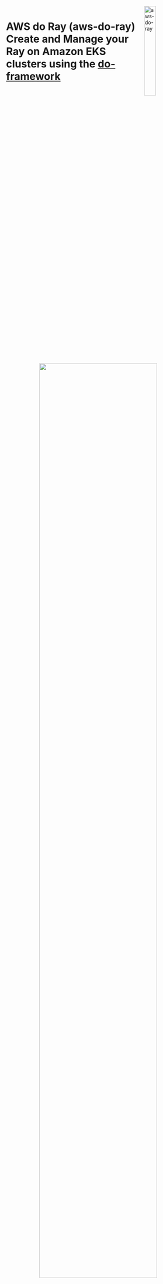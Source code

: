 <img alt="aws-do-ray" src="./img/aws-do-ray-1024.png" width="25%" align="right" />

# AWS do Ray (aws-do-ray) <br/> Create and Manage your Ray on Amazon EKS clusters using the [do-framework](https://bit.ly/do-framework)

<center><img src="./img/architecture.png" width="80%"/> </br>

Fig. 1 - Ray on EKS cluster sample
</center>


## Overview
AWS-Do-Ray aims to simplify the deployment and scaling of distributed Python applications, specifically, [Ray](https://www.ray.io/), on [Amazon Elastic Kubernetes Service](https://docs.aws.amazon.com/whitepapers/latest/overview-deployment-options/amazon-elastic-kubernetes-service.html) (Amazon EKS) clusters, as well as [Amazon SageMaker Hyperpod EKS Cluster](https://aws.amazon.com/sagemaker/hyperpod/). By adhering to the principles of the [do-framework](https://bit.ly/do-framework) and the [Depend on Docker](https://github.com/iankoulski/depend-on-docker) template, it will containerize all the tools necessary to deploy and manage Ray using [Docker](https://docs.docker.com/get-docker/), then executes the deployment from within the container. This project will provide a streamlined and intuitive solution for developers, enabling them to focus on application development rather than infrastructure management. Overall, it will be a simple, flexible, and universal deployment solution for Ray clusters. 

The [do-framework](https://bit.ly/do-framework) strives to simplify DevOps and MLOps tasks by automating complex operations into intuitive action scripts. The only prerequisite needed to build and run this project is an AWS Account, an EKS Cluster, and [Docker](https://docs.docker.com/get-docker/). The main use case of this project is to streamline and make an intuitive solution for developers to specify a desired ray cluster configuration, deploy this ray cluster, and run their workloads. This process is described in further detail below.

The deployment process is described on Fig. 2 below:

<center><img src="./img/deployment.png" width="80%" /></center> <br/>
<center>Fig.2 - Ray deployment process with aws-do-ray</center> <br/>


## Prerequisites
1. AWS Account - you will need an AWS account
2. EKS Cluster - it is assumed that an EKS cluster already exists in the account. If a cluster is needed, one way to create it, is by following the instructions in the [aws-do-eks](https://github.com/aws-samples/aws-do-eks) project. 
3. Docker - you can download docker [here](https://docs.docker.com/get-docker/)


## Configure
All configuration settings of the `aws-do-ray` project are centralized in its [`.env`](.env)) file. To review or change any of the settings, simply execute [`./config.sh`](./config.sh)).
MANDATORY: Please fill out:
* The AWS_EKS_CLUSTER setting must match the name of your existing EKS Cluster. 
* AWS_DEFAULT_REGION should match the AWS Region where the cluster is deployed.
For S3 Mountpoint:
* S3_BUCKET_NAME should match your preconfigured S3 bucket if you are using S3 as a shared file system.
For FSx for Lustre Shared File System (static and dynamic)
* SUBNET_ID should match the subnet id of where your FSx for Lustre is configured OR where your EKS/Hyperpod nodes are if you have not set up FSx for Lustre yet. 
* SECURITYGROUP_ID should match the security group id that allows traffic to your EKS Cluster (in your network interface if you have a pre-existing FSx cluster)
If you plan integrate your pre-existing FSx (static)
* FILESYSTEM_ID should match your FSx file system ID
* FSX_DNS_NAME should match your FSx file system DNS name
* FSX_MOUNT_NAME should match your FSx file system mount name

To configure credentials, run aws configure. Credentials you configure on the host will be mounted into the `aws-do-eks` container according to the `VOL_MAP` setting in [`.env`](.env).

## Build
This project follows the [Depend on Docker](https://github.com/iankoulski/depend-on-docker) template to build a container including all needed tools and utilities for creation and management of Ray. Please execute the [`./build.sh`](./build.sh) script to create the `aws-do-ray` container image and tag it using the registry and version tag specified in the project configuration. If desired, the image name or registry address can be modified in the project configuration file [`.env`](.env).

## Run
The [`./run.sh`](./run.sh) script starts the project container. 

## Status
To check the status of the container, execute [`./status.sh`](./status.sh). If the container is in the Exited state, it can be started with [`./start.sh`](./start.sh).

## Exec
After the container is started, use the [`./exec.sh`](./exec.sh) script to open a bash shell in the container. All necessary tools to allow creation, management, and operation of Ray are available in this shell. 

## Deploy KubeRay Operator
Once you have opened the `aws-do-ray` shell you will be dropped in the [`/ray`](/Container-Root/ray/) directory where you will find the [`./deploy-kuberay-operator.sh`](/Container-Root/ray/deploy-kuberay-operator.sh) script. This deployment creates a kuberay namespace and a kuberay-operator pod in your EKS cluster within your head node in the kuberay namespace. Upon successful deployment, it will be in Running state. To check the state of the pod in the cluster, use command: `kubectl get pods -n kuberay`. 

### The KubeRay Operator
The KubeRay Operator: gets deployed on the user’s EKS cluster. This allows for 3 different types of Ray deployments: RayCluster, RayService, and RayJobs.

1. RayCluster: primary resource for managing Ray instances on Kubernetes. It represents a cluster of Ray nodes, including a head node and multiple worker nodes. The RayCluster dictates how the Ray nodes are set up, how they communicate, and how resources are allocated among them.

3. RayJob: represents a single executable job that runs on a RayCluster. It is a higher-level abstraction used to submit tasks or batches of tasks that should be executed by the RayCluster.

5. RayService: Kubernetes resource that enables long-running Ray applications. It allows for the deployment of Ray applications that need to be exposed for external communication, typically through a consistent endpoint.

<center><img src="./img/CRDs2.png" width="80%" /></center> <br/>
<center>Fig.2 - 3 types of Ray deployments</center> <br/>



## Distributed Training Jobs
Please read before submitting your distributed training jobs.
1. From [Ray Documentation](https://docs.ray.io/en/latest/train/getting-started-pytorch.html), specifying a shared storage location (such as cloud storage or NFS) is optional for single-node clusters, but it is required for multi-node clusters. Using a local path will raise an error during checkpointing for multi-node clusters. Please configure shared storage in your cluster template before submitting distributed/multi-node cluster jobs. To do this, please refer to [Deploy Scripts](#deploy-scripts). Once this is done, reference storage_path within RunConfig as the path in your shared storage where you'd like to place your checkpoints, logs, and model artifacts.

2. Within the python code provided, you can also set num_workers to an int (the number of ray workers you are using) and use_gpu to a boolean (True or False, default is set to True). 



## Create a RayCluster
Within the [`/ray`](/Container-Root/ray/) directory, you will find the [`/RayCluster`](/Container-Root/ray/RayCluster/) directory. Within this directory, you will find these scripts:
- [`./raycluster-create.sh`](/Container-Root/ray/RayCluster/raycluster-create.sh) : this script creates the ray cluster specified in the [`raycluster-template.yaml`](/Container-Root/ray/RayCluster/raycluster-template.yaml) file. 
- [`./raycluster-delete.sh`](/Container-Root/ray/RayCluster/delete-cluster.sh) : this script deletes the ray cluster specified in the [`raycluster-template.yaml`](/Container-Root/ray/RayCluster/raycluster-template.yaml) file. 
- Please run [`re`] to expose ray cluster to port :8265, and [`rh`] to stop expose. 
- [`./raycluster-config.sh`](/Container-Root/ray/RayCluster/raycluster-config.sh) : run this to edit the [`raycluster-template.yaml`](/Container-Root/ray/RayCluster/raycluster-template.yaml), or simply open the [`raycluster-template.yaml`](/Container-Root/ray/RayCluster/raycluster-template.yaml) in your favorite editor.
- [`raycluster-template.yaml`](/Container-Root/ray/RayCluster/raycluster-template.yaml) : a default ray cluster configuration with every option you can have in a ray cluster. "Batteries included but swappable and/or removable". 
- [`raycluster-template-autoscaler.yaml`](/Container-Root/ray/RayCluster/raycluster-template-autoscaler.yaml) : the same ray cluster configuration but with the ray autoscaler enabled.
- [`./jobs/job-submit.sh`](/Container-Root/ray/RayCluster/jobs/job-submit.sh) : this script allows you to submit a Python Script for a job. You can put your code within the [`/jobs`](/Container-Root/ray/RayCluster/jobs/) section of the repo with a directory named after the script you want to execute, with that script within that directory. Or you can submit it via file system that has your script that is attached to your ray pods. 
	- If your script is in the [`/jobs`](/Container-Root/ray/RayCluster/jobs/) folder, it will submit the ray job via the ray job submission SDK (dashboard must be exposed via [`re`](/Container-Root/ray/ops/ray-expose.sh)) or it will submit directly through the head pod. Just run `./job-submit.sh <script name>`. Ex/ `./job-submit.sh dt-pytorch`.
	- If your script is in a file system that is attached to your ray pods, it you must specify the directory that the script is in relative to your head pod. Run `./job-submit.sh <script name> <directory>`. Ex/ `./job-submit.sh dt-pytorch s3/code/dt-pytorch` where i have my dt-pytorch.py file in the directory s3/code/dt-pytorch. 

### RayCluster Template
For everything you need to know about the details of a RayCluster configuration, please refer to the comments in the template, as well as this [doc](https://docs.ray.io/en/latest/cluster/kubernetes/user-guides/config.html). But as a quick reference, here are the main concepts in the template you should look at:
* metadata: name: 
    * This is where you will name your raycluster.
* nodeSelector in both headGroupSpec and workerGroupSpecs:
    * This is where you will specify which nodes your head pod and worker pods will get assigned to. Preferably assign the worker group pods to the nodes with GPU's. 
* replicas
    * This will define how many min, max, and desired worker pods your RayCluster will have. 
* containers: resources: limits/requests:
    * These fields are under both headGroupSpec and workerGroupSpecs and these values set resource limits and requests for your pods. Please confirm your node resource capabilities before setting these values.
* containers: image: 
    * This is the container image each pod will run. It is best practice that the head pod and worker pods use the same container image, ex/ "rayproject/ray-ml:latest"
* containers: env: name: (AWS KEYS)
    * After deploying your kubectl secrets after running [`./deploy/kubectl-secrets/kubectl-secret-keys.sh`](./Container-Root/ray/deploy/kubectl-secrets/kubectl-secret-keys.sh) your Ray pods will now have your IAM permissions to access your or other buckets/filesystems/etc. If this is needed, please comment this section out in the template. 
* volumeMounts and volumes under headGroupSpec and workerGroupSpecs
    * This is where you can mount volumes like S3, EFS, FSx for Lustre on to your pods. Please create a PV and a PVC before hand and fill in persistentVolumeClaim: claimName: (PVC name). To make a pv and pvc, please see [`Deploy Scripts`](#deploy-scripts) section. 
    * **This is needed for multi node distributed training jobs!!**

### Ray Dashboard
In order to access the Ray Dashboard, the Istio Ingress Gateway service of this Ray deployment needs to be exposed outside the cluster. In a production deployment this is typically done via an Application Load Balancer (ALB), however this requires a DNS domain registration and a matching SSL certificate.

For an easy way to expose the Kubeflow Dashboard, we can use kubectl port-forward. To start the port-forward, simply execute [`re`]. To stop the port-forward, simply execute [`rh`].

If you are on a machine with its own browser, just navigate to http://localhost:8265 to open the Ray Dashboard.

<center><img src="./img/dashboard.png" width="80%" /></center> <br/>
<center>Fig.3 - Ray Dashboard Overview</center> <br/>

<center><img src="./img/dashboard-jobs.png" width="80%" /></center> <br/>
<center>Fig.4 - Ray Dashboard Jobs</center> <br/>

<center><img src="./img/dashboard-metrics.png" width="80%" /></center> <br/>
<center>Fig.5 - Ray Dashboard Metrics</center> <br/>

## Create a RayJob
Within the [`/ray`](/Container-Root/ray/) directory, you will find the [`/RayJob`](/Container-Root/ray/RayJob/) directory. Within this directory, you will find these scripts:
- [`./rayjob-create.sh <Job>`](/Container-Root/ray/RayJob/rayjob-create.sh) : this script creates the rayjob. This consists of a RayJob and a RayCluster. The RayJob manages the RayCluster. 
- [`./rayjob-delete.sh`](/Container-Root/ray/RayJob/rayjob-delete.sh) : this script deletes the rayjob speficied in the [`rayjob-template.yaml`](/Container-Root/ray/RayJob/rayjob-template.yaml)
- [`rayjob-template.yaml`](/Container-Root/ray/RayJob/rayjob-template.yaml): a default rayjob configuration with every option you can have in a rayjob. "Batteries included but swappable and/or removable". the ray cluster aspect of it is the same as [`raycluster-template.yaml`](/Container-Root/ray/RayCluster/raycluster-template.yaml).
- Please run [`re`] to expose ray cluster to port :8265, and [`rh`] to stop expose. 


### RayJob Documentation
You can find RayJob Documentation [here](https://docs.ray.io/en/latest/cluster/kubernetes/getting-started/rayjob-quick-start.html)


## Create a RayServe
There are instructions within RayServe directory within README.md to deploy RayServe examples. 

### RayServe QuickStart
RayServe Quickstart on Kubernetes can be found [here](https://docs.ray.io/en/latest/serve/production-guide/kubernetes.html)
### Serve Config V2 Section of RayServe Template
This section defines the configuration for Ray Serve applications. More details [here](https://docs.ray.io/en/latest/serve/production-guide/config.html). 

**applications**: A list of applications to be deployed.
- **name**: The name of the application, in this case, `image_classifier`.
- **import_path**: The import path for the application's module, `serve-train-images.app`.
- **route_prefix**: The route prefix for accessing the application, `/classify`.
- **runtime_env**: Specifies the runtime environment for the application.
    - **working_dir**: The working directory for the application, specified as an S3 path.
    - **pip**: A list of Python packages to be installed in the runtime environment.
- **deployments**: A list of deployments for the application.
    - **name**: The name of the deployment, `ImageClassificationModel`.
    - **num_replicas**: The number of replicas for the deployment, set to `1`.
    - **ray_actor_options**: Options for the Ray actors.
        - **num_cpus**: The number of CPUs allocated for each actor, set to `1`.


## Deploy Scripts

### Prometheus & Grafana
A way to monitor Ray Clusters in Kubernetes using Prometheus & Grafana.

This is found in the [`/ray/deploy/prometheus`](/Container-Root/ray/deploy/prometheus/) folder. 

- [`./deploy-prometheus.sh`](/Container-Root/ray/deploy/prometheus/deploy-prometheus.sh) : deploys all prometheus/grafana pods in order to scrape your ray pod metrics and data
- [`./expose-prometheus.sh`](/Container-Root/ray/deploy/prometheus/expose.sh) port forwards the prometheus/grafana dashbaord. in order to see these tables on your ray dashboard, you must fullow these steps:
	- Sign in with username: admin, password: prom-operator
	- Now we import grafana via ‘dashboard_default.json’ (can use another if you want): click “dashboards” → “new” → import → “upload json” from [`ray/deploy/prometheus/kuberay/config/grafana/default_grafana_dashboard.json`](/Container-Root/ray/deploy/prometheus/kuberay/config/grafana/default_grafana_dashboard.json)
	- Refresh ray dashboard. Now you can see the grafana metrics on the ray dashboard

<center><img src="./img/dashboard-prometheus.png" width="80%" /></center> <br/>
<center>Fig.6 - Ray Dashboard Prometheus & Grafana Metrics</center> <br/>

### Kubectl Secrets
This is found in the [`/ray/deploy/kubectl-secrets`](/Container-Root/ray/deploy/kubectl-secrets/) folder. 

[`./kubectl-secret-keys.sh`](/Container-Root/ray/deploy/kubectl-secrets/kubectl-secret-keys.sh) : creates a kubectl secret if python code needs access to your AWS credentials. 

### S3 Mountpoint
This is found in the [`/ray/deploy/s3-mountpoint`](/Container-Root/ray/deploy/s3-mountpoint/) folder. 

[`./deploy.sh`](/Container-Root/ray/deploy/s3-mountpoint/deploy.sh): creates IAM OIDC identity provider for your cluster, creates an IAM policy, creates an IAM role, and installs the mountpoint for Amazon S3 CSI driver. 

[`./s3-create.sh`](/Container-Root/ray/deploy/s3-mountpoint/s3-create.sh): creates a PV and a PVC which you can then use to mount to your ray pods within "volumes" section in your raycluster template. Please ensure you have correct values filled in for $AWS_EKS_CLUSTER, $AWS_REGION, $S3_BUCKET_NAME in [`deploy.sh`](/Container-Root/ray/deploy/s3-mountpoint/deploy.sh), as well as region and bucketName in [`pv-s3.yaml`](/Container-Root/ray/deploy/s3-mountpoint/pv-s3.yaml)


### FSx for Lustre
This is found in the [`/ray/deploy/fsx`](/Container-Root/ray/deploy/fsx/) folder. 

Please ensure your "AWS_EKS_CLUSTER" and "AWS_REGION" are set in your .env file. If not, you can manually input these variables within the deploy.sh code. 

[`./deploy.sh`](/Container-Root/ray/deploy/fsx/deploy.sh): creates IAM OIDC identity provider for your cluster, deploys FSx for Lustre CSI driver, and creates an IAM role bound to the service account used by the driver. 

The [Amazon FSx for Lustre CSI driver](https://github.com/kubernetes-sigs/aws-fsx-csi-driver) presents you with two options for provisioning a file system. 

Dynamic Provisioning: This option leverages Persistent Volume Claims (PVCs) in Kubernetes. You define a PVC with desired storage specifications. The CSI Driver automatically provisions the FSx file system for you based on the PVC request. This allows for easier scaling and eliminates the need to manually create file systems.

Static Provisioning: In this method, you manually create the FSx file system before using the CSI Driver. You'll need to configure details like subnet ID and security groups for the file system. Then, you can use the Driver to mount this pre-created file system within your container as a volume.

#### Dynamic Provisioning

If you would like to use dynamic provisioning, ensure you have your desired configuration in [`dynamic-storageclass.yaml`](/Container-Root/ray/deploy/fsx/dynamic-storageclass.yaml) as well as inputting your "subnetID" and your "securityGroupIds". 

* subnetId - The subnet ID that the FSx for Lustre filesystem should be created inside. Using the $SUBNET_ID environment variable, we are referencing the same private subnet that was used for EKS or EKS HyperPod cluster creation.

* securityGroupIds - A list of security group IDs that should be attached to the filesystem. Using the $SECURITY_GROUP environment variable, we are referencing the same security group that was use for EKS or EKS HyperPod cluster creation.

Now, please run [`./dynamic-create.sh`](/Container-Root/ray/deploy/fsx/dynamic-create.sh)


#### Static Provisioning

If you would like to use static provisioning, ensure you have your volumeHandle: is set with your FSx file system ID, dnsname: is set with your FSx file system DNS name, and your mountname:  is set with your FSx file system mount name in ['static-pv.yaml'](/Container-Root/ray/deploy/fsx/static-pv.yaml), and your fileSystemId: is set with your FSx file system ID, subnetId: is set with your subnet ID, and your securityGroupIds: is set with your security group ID within [`static-storageclass.yaml`](/Container-Root/ray/deploy/fsx/static-storageclass.yaml). 

Now, please run [`./static-create.sh`](/Container-Root/ray/deploy/fsx/static-create.sh). This creates a PV and a PVC which you can then use to mount to your ray pods within "volumes" section in your raycluster template. 








## Full Container Command Reference
The project home folder offers a number of additional scripts for management of the aws-do-ray container.
- [`./config.sh`](./config.sh) – configure aws-do-ray project settings interactively
- [`./build.sh`](./build.sh) – build aws-do-ray container image
- [`./push.sh`](./push.sh) – push aws-do-ray container image to configured registry
- [`./pull.sh`](./pull.sh) – pull aws-do-ray container image from a configured existing registry
- [`./run.sh`](./run.sh) – run aws-do-ray container
- [`./status.sh`](./status.sh) – show logs of the running aws-do-ray container
- [`./logs.sh`](./logs.sh) – show logs of the running aws-do-ray container
- [`./start.sh`](./start.sh) – start the aws-do-ray container if it is currently in “Exited” status
- [`./exec.sh`](./exec.sh) – execute a command inside the running aws-do-ray container, the default command is bash
- [`./stop.sh`](./stop.sh) – stop and remove the aws-do-ray container
- [`./test.sh`](./test.sh) – run container unit tests


## Troubleshooting
* Worker pods can't be scheduled to worker nodes
	* This can be due to taints and tolerations. Make sure worker node group contains the taints that are specified as tolerations in the ray cluster yaml. Alternatively, you can take out the taints and tolerations all together. 

* Error: You must be logged in to the server (Unauthorized)
    * Ensure you are connected to the right AWS account, please run [`aws sts get-caller-identity`] in the terminal
    * Ensure you are connected to the right EKS cluster and region, please run [`aws eks update-kubeconfig --region region-code --name my-cluster`]

* EKS API Serve Unauthorized Error (trouble accessing ray cluster from another EC2 instance)
    * [`Create access entry in EKS`](https://repost.aws/knowledge-center/eks-api-server-unauthorized-error)

* [`An error occurred (InvalidClientTokenId) when calling the GetCallerIdentity operation: The security token included in the request is invalid`]
    * You may need to run [`unset AWS_PROFILE`] to rely on the AWS credentials provided through the environment variables rather than the default profile in ~/.aws/credentials or ~/.aws/config. 


## Security

See [CONTRIBUTING](CONTRIBUTING.md#security-issue-notifications) for more information.

## License

This project is licensed under the MIT-0 License. See the [LICENSE](LICENSE) file.

## Disclaimer

This sample code should not be used in production accounts, on production workloads, or on production or other critical data. You are responsible for testing, securing, and optimizing the sample code as appropriate for production-grade use based on your specific quality control practice and standards.

## References

* [Docker](https://docker.com)
* [Kubernetes](https://kubernetes.io)
* [Amazon Web Services (AWS)](https://aws.amazon.com/)
* [Amazon EC2 Instance Types](https://aws.amazon.com/ec2/instance-types/)
* [Amazon Elastic Kubernetes Service (EKS)](https://aws.amazon.com/eks)
* [Depend on Docker Project](https://github.com/iankoulski/depend-on-docker)
* [Ray](https://docs.ray.io/en/latest/ray-overview/index.html)
* [Ray on EKS](https://awslabs.github.io/data-on-eks/docs/blueprints/ai-ml/ray)
* [Ray Project](https://github.com/ray-project)



## Credits
* Mark Vinciguerra - @mvincig
* Alex Iankoulski - @iankouls
* Florian Stahl - @flostahl
* Milena Boytchef - @boytchef

